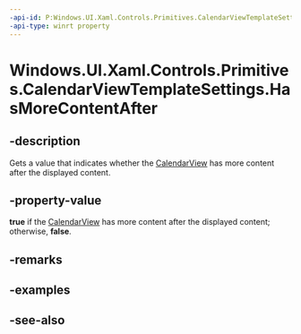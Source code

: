 ```yaml
---
-api-id: P:Windows.UI.Xaml.Controls.Primitives.CalendarViewTemplateSettings.HasMoreContentAfter
-api-type: winrt property
---
```


<!-- Property syntax
public bool HasMoreContentAfter { get; }
-->

# Windows.UI.Xaml.Controls.Primitives.CalendarViewTemplateSettings.HasMoreContentAfter

## -description
Gets a value that indicates whether the [CalendarView](../windows.ui.xaml.controls/calendarview.md) has more content after the displayed content.



## -property-value
**true** if the [CalendarView](../windows.ui.xaml.controls/calendarview.md) has more content after the displayed content; otherwise, **false**.

## -remarks

## -examples

## -see-also
